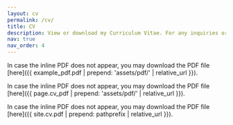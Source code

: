 ```yaml
---
layout: cv
permalink: /cv/
title: CV
description: View or download my Curriculum Vitae. For any inquiries or questions please do not hesitate to contact me.
nav: true
nav_order: 4
---
```

In case the inline PDF does not appear, you may download the PDF file [here]({{ example_pdf.pdf | prepend: 'assets/pdf/' | relative_url }}).

In case the inline PDF does not appear, you may download the PDF file [here]({{ page.cv_pdf | prepend: 'assets/pdf/' | relative_url }}).

In case the inline PDF does not appear, you may download the PDF file [here]({{ site.cv.pdf | prepend: pathprefix | relative_url }}).
